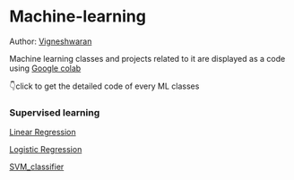# Machine-learning
Author: [Vigneshwaran](https://www.linkedin.com/in/vigneshwaran-n-69b450255)

Machine learning classes and projects related to it are displayed as a code
using [Google colab](https://colab.google/)

 👇click to get the detailed code of every ML classes
### Supervised learning

[Linear Regression](https://github.com/RMKEC111722203119/Machine-learning/blob/8b781b49e50c55ba81ecaf1a4b40d97f94ff4941/Linear_Regression_model.ipynb)

[Logistic Regression](https://github.com/RMKEC111722203119/Machine-learning/blob/22909542c8307184f2a0833a0c7cf3272742002b/Logistic_Regression_model.ipynb)

[SVM_classifier](https://github.com/RMKEC111722203119/Machine-learning/blob/01a15ed30799eb827e016c2f29680ddee7b898ad/SVM_classifier.ipynb)
